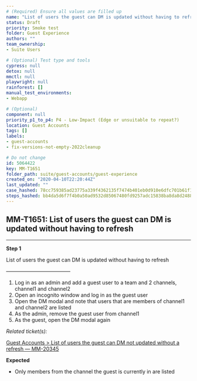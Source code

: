```yaml
---
# (Required) Ensure all values are filled up
name: "List of users the guest can DM is updated without having to refresh"
status: Draft
priority: Smoke test
folder: Guest Experience
authors: ""
team_ownership: 
- Suite Users

# (Optional) Test type and tools
cypress: null
detox: null
mmctl: null
playwright: null
rainforest: []
manual_test_environments: 
- Webapp

# (Optional)
component: null
priority_p1_to_p4: P4 - Low-Impact (Edge or unsuitable to repeat?)
location: Guest Accounts
tags: []
labels: 
- guest-accounts
- fix-versions-not-empty-2022cleanup

# Do not change
id: 5064422
key: MM-T1651
folder_path: suite/guest-accounts/guest-experience
created_on: "2020-04-10T22:20:44Z"
last_updated: ""
case_hashed: 78cc759385ad23775a339f4362135f7474b401eb0d910e6dfc701b61f19fce53327b22f97918f4d484a9febe0224feb8
steps_hashed: bb4da5d6f7f4b0a50ad9532d85067480fd9257adc15838ba8da8d2488003980ce47dedbeea5dc2a355f5dc433f08766f
---
```


## MM-T1651: List of users the guest can DM is updated without having to refresh

---

**Step 1**

List of users the guest can DM is updated without having to refresh

–––––––––––––––––––––––––

1. Log in as an admin and add a guest user to a team and 2 channels, channel1 and channel2
2. Open an incognito window and log in as the guest user
3. Open the DM modal and note that users that are members of channel1 and channel2 are listed
4. As the admin, remove the guest user from channel1
5. As the guest, open the DM modal again

_Related ticket(s):_

[Guest Accounts > List of users the guest can DM not updated without a refresh — MM-20345](https://mattermost.atlassian.net/browse/MM-20345)

**Expected**

- Only members from the channel the guest is currently in are listed
